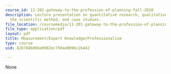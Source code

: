```yaml
---
course_id: 11-201-gateway-to-the-profession-of-planning-fall-2010
description: Lecture presentation on quantitative research, qualitative research,
  the scientific method, and case studies.
file_location: /coursemedia/11-201-gateway-to-the-profession-of-planning-fall-2010/82b784b86be0982ec750ae8096c2b442_MIT11_201F10_ses32_slides.pdf
file_type: application/pdf
layout: pdf
title: Measurement/Expert Knowledge/Professionalism
type: course
uid: 82b784b86be0982ec750ae8096c2b442

---
```

None